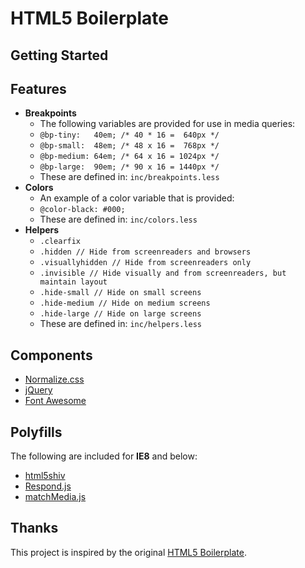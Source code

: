 HTML5 Boilerplate
=

Getting Started
-



Features
-

- **Breakpoints**
    - The following variables are provided for use in media queries:
    - `@bp-tiny:   40em; /* 40 * 16 =  640px */`
    - `@bp-small:  48em; /* 48 x 16 =  768px */`
    - `@bp-medium: 64em; /* 64 x 16 = 1024px */`
    - `@bp-large:  90em; /* 90 x 16 = 1440px */`
    - These are defined in: `inc/breakpoints.less`
- **Colors**
    - An example of a color variable that is provided:
    - `@color-black: #000;`
    - These are defined in: `inc/colors.less`
- **Helpers**
    - `.clearfix`
    - `.hidden // Hide from screenreaders and browsers`
    - `.visuallyhidden // Hide from screenreaders only`
    - `.invisible // Hide visually and from screenreaders, but maintain layout`
    - `.hide-small // Hide on small screens`
    - `.hide-medium // Hide on medium screens`
    - `.hide-large // Hide on large screens`
    - These are defined in: `inc/helpers.less`

Components
-

- [Normalize.css](http://necolas.github.io/normalize.css/)
- [jQuery](http://jquery.com/)
- [Font Awesome](http://fontawesome.io/)

Polyfills
-

The following are included for **IE8** and below:
- [html5shiv](https://github.com/aFarkas/html5shiv)
- [Respond.js](https://github.com/scottjehl/Respond)
- [matchMedia.js](https://github.com/paulirish/matchMedia.js/)

Thanks
-

This project is inspired by the original [HTML5 Boilerplate](http://html5boilerplate.com/).
